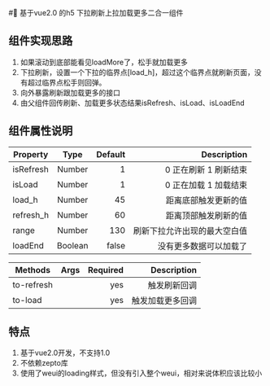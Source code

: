 # 基于vue2.0 的h5 下拉刷新上拉加载更多二合一组件

## 组件实现思路
1. 如果滚动到底部能看见loadMore了，松手就加载更多
2. 下拉刷新，设置一个下拉的临界点[load_h]，超过这个临界点就刷新页面，没有超过临界点松手则回弹。
3. 向外暴露刷新跟加载更多的接口
4. 由父组件回传刷新、加载更多状态结果isRefresh、isLoad、isLoadEnd

## 组件属性说明

| Property      | Type          | Default  | Description |
| ------------- |:-------------:| -------:|------------:|
|isRefresh|Number|1|0 正在刷新  1 刷新结束|
|isLoad|Number|1|0 正在加载  1 加载结束|
|load_h|Number|45|距离底部触发更新的值|
|refresh_h|Number|60|距离顶部触发刷新的值|
|range|Number|130|刷新下拉允许出现的最大空白值|
|loadEnd|Boolean|false|没有更多数据可以加载了|


| Methods|Args|Required|Description|
| ------ |:--:|-------:|----------:|
|to-refresh||yes|触发刷新回调|
|to-load ||yes|触发加载更多回调|

## 特点
1. 基于vue2.0开发，不支持1.0
2. 不依赖zepto库
3. 使用了weui的loading样式，但没有引入整个weui，相对来说体积应该比较小
